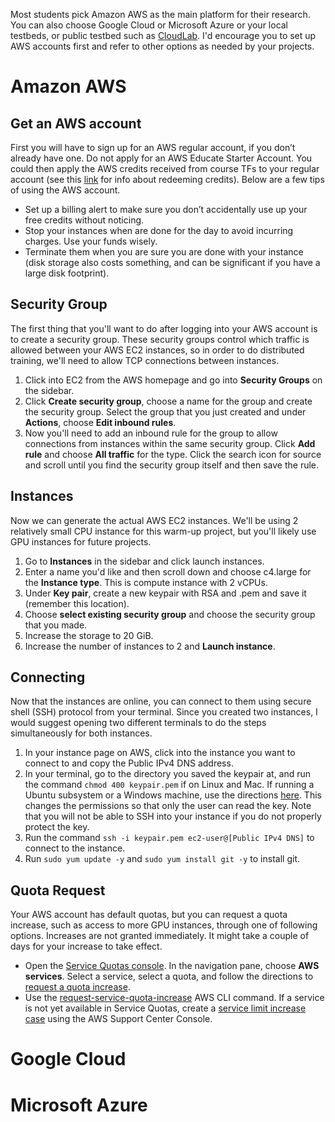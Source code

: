 Most students pick Amazon AWS as the main platform for their research. You can also choose Google Cloud or Microsoft Azure or your local testbeds, or public testbed such as [CloudLab](https://www.cloudlab.us/).
I'd encourage you to set up AWS accounts first and refer to other options as needed by your projects. 

# Amazon AWS
## Get an AWS account
First you will have to sign up for an AWS regular account, if you don’t already have one. Do not apply for an AWS Educate Starter Account. You could then apply the AWS credits received from course TFs to your regular account (see this [link](https://aws.amazon.com/awscredits/) for info about redeeming credits). Below are a few tips of using the AWS account.
- Set up a billing alert to make sure you don’t accidentally use up your free credits without noticing.
- Stop your instances when are done for the day to avoid incurring charges. Use your funds wisely.
- Terminate them when you are sure you are done with your instance (disk storage also costs something, and can be significant if you have a large disk footprint).

## Security Group
The first thing that you'll want to do after logging into your AWS account is to create a security group. These security groups control which traffic is allowed between your AWS EC2 instances, so in order to do distributed training, we'll need to allow TCP connections between instances.
1. Click into EC2 from the AWS homepage and go into **Security Groups** on the sidebar.
2. Click **Create security group**, choose a name for the group and create the security group. Select the group that you just created and under **Actions**, choose **Edit inbound rules**.
3. Now you'll need to add an inbound rule for the group to allow connections from instances within the same security group. Click **Add rule** and choose **All traffic** for the type. Click the search icon for source and scroll until you find the security group itself and then save the rule. 

## Instances
Now we can generate the actual AWS EC2 instances. We'll be using 2 relatively small CPU instance for this warm-up project, but you'll likely use GPU instances for future projects.
1. Go to **Instances** in the sidebar and click launch instances.
2. Enter a name you'd like and then scroll down and choose c4.large for the **Instance type**. This is compute instance with 2 vCPUs.
3. Under **Key pair**, create a new keypair with RSA and .pem and save it (remember this location).
4. Choose **select existing security group** and choose the security group that you made.
5. Increase the storage to 20 GiB.
6. Increase the number of instances to 2 and **Launch instance**.

## Connecting
Now that the instances are online, you can connect to them using secure shell (SSH) protocol from your terminal. Since you created two instances, I would suggest opening two different terminals to do the steps simultaneously for both instances.
1. In your instance page on AWS, click into the instance you want to connect to and copy the Public IPv4 DNS address. 
2. In your terminal, go to the directory you saved the keypair at, and run the command `chmod 400 keypair.pem` if on Linux and Mac. If running a Ubuntu subsystem or a Windows machine, use the directions [here](https://narmadanannaka.com/how-to-run-the-chmod400-command-on-windows). This changes the permissions so that only the user can read the key. Note that you will not be able to SSH into your instance if you do not properly protect the key.
3. Run the command `ssh -i keypair.pem ec2-user@[Public IPv4 DNS]` to connect to the instance.
4. Run `sudo yum update -y` and `sudo yum install git -y` to install git.

## Quota Request

Your AWS account has default quotas, but you can request a quota increase, such as access to more GPU instances, through one of following options. Increases are not granted immediately. It might take a couple of days for your increase to take effect.

- Open the [Service Quotas console](https://console.aws.amazon.com/servicequotas/home). In the navigation pane, choose **AWS services**. Select a service, select a quota, and follow the directions to [request a quota increase](https://docs.aws.amazon.com/servicequotas/latest/userguide/request-quota-increase.html).
- Use the [request-service-quota-increase](https://docs.aws.amazon.com/cli/latest/reference/service-quotas/request-service-quota-increase.html) AWS CLI command.
If a service is not yet available in Service Quotas, create a [service limit increase case](https://support.console.aws.amazon.com/support/home#/case/create?issueType=service-limit-increase) using the AWS Support Center Console.

# Google Cloud

# Microsoft Azure
